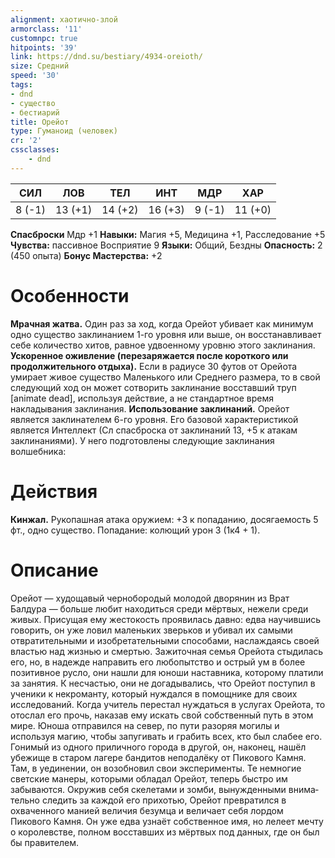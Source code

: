 ```yaml
---
alignment: хаотично-злой
armorclass: '11'
customnpc: true
hitpoints: '39'
link: https://dnd.su/bestiary/4934-oreioth/
size: Средний
speed: '30'
tags:
- dnd
- существо
- бестиарий
title: Орейот
type: Гуманоид (человек)
cr: '2'
cssclasses:
    - dnd
---
```



| СИЛ | ЛОВ | ТЕЛ | ИНТ | МДР | ХАР |
|---|---|---|---|---|---|
| 8 (-1) | 13 (+1) | 14 (+2) | 16 (+3) | 9 (-1) | 11 (+0) |
**Спасброски** Мдр +1
**Навыки:** Магия +5, Медицина +1, Расследование +5
**Чувства:** пассивное Восприятие 9
**Языки:** Общий, Бездны
**Опасность:** 2 (450 опыта)
**Бонус Мастерства:** +2


# Особенности
**Мрачная жатва.** Один раз за ход, когда Орейот убивает как минимум одно существо заклинанием 1-го уровня или выше, он восстанавливает себе количество хитов, равное удвоенному уровню этого заклинания.
**Ускоренное оживление (перезаряжается после короткого или продолжительного отдыха).** Если в радиусе 30 футов от Орейота умирает живое существо Маленького или Среднего размера, то в свой следующий ход он может сотворить заклинание восставший труп [animate dead], используя действие, а не стандартное время накладывания заклинания.
**Использование заклинаний.** Орейот является заклинателем 6-го уровня. Его базовой характеристикой является Интеллект (Сл спасброска от заклинаний 13, +5 к атакам заклинаниями). У него подготовлены следующие заклинания волшебника:


# Действия
**Кинжал.** Рукопашная атака оружием: +3 к попаданию, досягаемость 5 фт., одно существо. Попадание: колющий урон 3 (1к4 + 1).


# Описание
Орейот — худощавый чернобородый молодой дворянин из Врат Балдура — больше любит на­ходиться среди мёртвых, нежели среди живых. Присущая ему жестокость проявилась давно: едва научившись говорить, он уже ловил маленьких зверьков и убивал их самыми отвратительными и изобретательными способами, наслаждаясь своей властью над жизнью и смертью. Зажиточная семья Орейота стыдилась его, но, в надежде направить его любопытство и острый ум в более позитивное русло, они нашли для юноши наставника, которому платили за занятия. К несчастью, они не догадыва­лись, что Орейот поступил в ученики к некроманту, который нуждался в помощнике для своих исследо­ваний. Когда учитель перестал нуждаться в услугах Орейота, то отослал его прочь, наказав ему искать свой собственный путь в этом мире. Юноша отправился на север, по пути разоряя могилы и используя магию, чтобы запугивать и грабить всех, кто был слабее его. Гонимый из одного приличного города в другой, он, наконец, нашёл убежище в старом лагере бандитов неподалёку от Пикового Камня. Там, в уединении, он возобновил свои экс­перименты. Те немногие светские манеры, которыми обладал Орейот, теперь быстро им забываются. Окружив себя скелетами и зомби, вынужденными внима­тельно следить за каждой его прихотью, Орейот превратился в охваченного манией величия безумца и величает себя лордом Пикового Камня. Он уже едва узнаёт собственное имя, но лелеет мечту о королевстве, полном восставших из мёртвых под­ данных, где он был бы правителем.